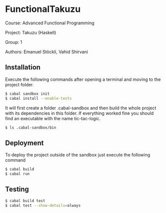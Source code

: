 FunctionalTakuzu
================
Course: Advanced Functional Programming

Project: Takuzu (Haskell)

Group: 1

Authors: Emanuel Stöckli, Vahid Shirvani

## Installation

Execute the following commands after opening a terminal and moving to the project folder.

```bash 
$ cabal sandbox init 
$ cabal install --enable-tests
```

It will first create a folder .cabal-sandbox and then build the whole project with its dependencies in this folder.
If everything worked fine you should find an executable with the name tic-tac-logic.

```bash 
$ ls .cabal-sandbox/bin
```

## Deployment

To deploy the project outside of the sandbox just execute the following command 

```bash 
$ cabal build
$ cabal run
```

## Testing

```bash 
$ cabal build test
$ cabal test --show-details=always
```
